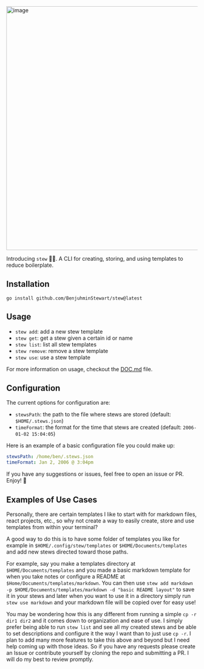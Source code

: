 <img width="642" alt="image" src="https://github.com/BenjuhminStewart/stew/assets/82689821/94145b53-e0e2-4beb-b9ad-a34fae888875">

Introducing `stew` 🍲🎉. A CLI for creating, storing, and using templates to reduce boilerplate.

## Installation
```
go install github.com/BenjuhminStewart/stew@latest
```

## Usage
- `stew add`: add a new stew template
- `stew get`: get a stew given a certain id or name
- `stew list`: list all stew templates
- `stew remove`: remove a stew template
- `stew use`: use a stew template

For more information on usage, checkout the [DOC.md](https://github.com/BenjuhminStewart/stew/blob/main/DOC.md) file.

## Configuration

The current options for configuration are:

- `stewsPath`: the path to the file where stews are stored (default: `$HOME/.stews.json`)
- `timeFormat`: the format for the time that stews are created (default: `2006-01-02 15:04:05`)

Here is an example of a basic configuration file you could make up:

```yaml
stewsPath: /home/ben/.stews.json
timeFormat: Jan 2, 2006 @ 3:04pm
```

If you have any suggestions or issues, feel free to open an issue or PR. Enjoy! 🎉

## Examples of Use Cases
Personally, there are certain templates I like to start with for markdown files, react projects, etc., so why not create a way to easily create, store and use templates from within your terminal?

A good way to do this is to have some folder of templates you like for example in `$HOME/.config/stew/templates` or `$HOME/Documents/templates` and add new stews directed toward those paths.

For example, say you make a templates directory at `$HOME/Documents/templates` and you made a basic markdown template for when you take notes or configure a README at `$Home/Documents/templates/markdown`. You can then use `stew add markdown -p $HOME/Documents/templates/markdown -d "basic README layout"` to save it in your stews and later when you want to use it in a directory simply run `stew use markdown` and your markdown file will be copied over for easy use!

You may be wondering how this is any different from running a simple `cp -r dir1 dir2` and it comes down to organization and ease of use. I simply prefer being able to run `stew list` and see all my created stews and be able to set descriptions and configure it the way I want than to just use `cp -r`. I plan to add many more features to take this above and beyond but I need help coming up with those ideas. So if you have any requests please create an Issue or contribute yourself by cloning the repo and submitting a PR. I will do my best to review promptly.
